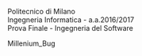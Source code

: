 Politecnico di Milano <br>
Ingegneria Informatica - a.a.2016/2017 <br>
Prova Finale - Ingegneria del Software 

Millenium_Bug